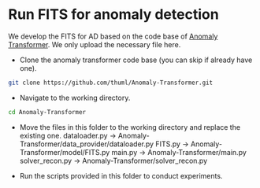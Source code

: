 # Run FITS for anomaly detection

We develop the FITS for AD based on the code base of [Anomaly Transformer](https://github.com/thuml/Anomaly-Transformer/tree/main). We only upload the necessary file here. 

- Clone the anomaly transformer code base (you can skip if already have one). 
```bash
git clone https://github.com/thuml/Anomaly-Transformer.git
```
- Navigate to the working directory. 
```bash
cd Anomaly-Transformer
```
- Move the files in this folder to the working directory and replace the existing one. 
dataloader.py -> Anomaly-Transformer/data_provider/dataloader.py
FITS.py -> Anomaly-Transformer/model/FITS.py
main.py -> Anomaly-Transformer/main.py
solver_recon.py -> Anomaly-Transformer/solver_recon.py

- Run the scripts provided in this folder to conduct experiments.

